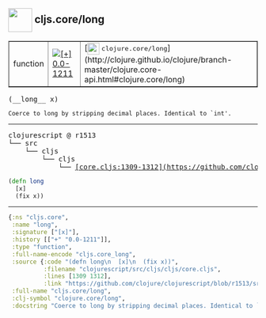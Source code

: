 ## <img width="48px" valign="middle" src="http://i.imgur.com/Hi20huC.png"> cljs.core/long

 <table border="1">
<tr>
<td>function</td>
<td><a href="https://github.com/cljsinfo/api-refs/tree/0.0-1211"><img valign="middle" alt="[+] 0.0-1211" src="https://img.shields.io/badge/+-0.0--1211-lightgrey.svg"></a> </td>
<td>
[<img height="24px" valign="middle" src="http://i.imgur.com/1GjPKvB.png"> <samp>clojure.core/long</samp>](http://clojure.github.io/clojure/branch-master/clojure.core-api.html#clojure.core/long)
</td>
</tr>
</table>

 <samp>
(__long__ x)<br>
</samp>

```
Coerce to long by stripping decimal places. Identical to `int'.
```

---

 <pre>
clojurescript @ r1513
└── src
    └── cljs
        └── cljs
            └── <ins>[core.cljs:1309-1312](https://github.com/clojure/clojurescript/blob/r1513/src/cljs/cljs/core.cljs#L1309-L1312)</ins>
</pre>

```clj
(defn long
  [x]
  (fix x))
```


---

```clj
{:ns "cljs.core",
 :name "long",
 :signature ["[x]"],
 :history [["+" "0.0-1211"]],
 :type "function",
 :full-name-encode "cljs.core_long",
 :source {:code "(defn long\n  [x]\n  (fix x))",
          :filename "clojurescript/src/cljs/cljs/core.cljs",
          :lines [1309 1312],
          :link "https://github.com/clojure/clojurescript/blob/r1513/src/cljs/cljs/core.cljs#L1309-L1312"},
 :full-name "cljs.core/long",
 :clj-symbol "clojure.core/long",
 :docstring "Coerce to long by stripping decimal places. Identical to `int'."}

```
